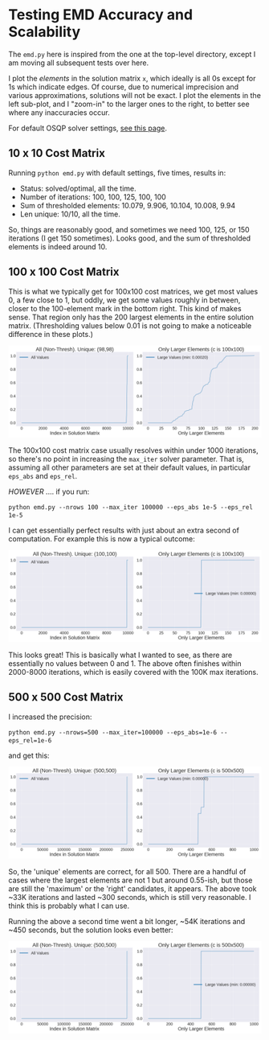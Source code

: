 # Testing EMD Accuracy and Scalability

The `emd.py` here is inspired from the one at the top-level directory, except I am moving all
subsequent tests over here.

I plot the *elements* in the solution matrix `x`, which ideally is all 0s except for 1s which
indicate edges. Of course, due to numerical imprecision and various approximations, solutions will
not be exact. I plot the elements in the left sub-plot, and I "zoom-in" to the larger ones to the
right, to better see where any inaccuracies occur.

For default OSQP solver settings, [see this page][1].


## 10 x 10 Cost Matrix

Running `python emd.py` with default settings, five times, results in:
 
- Status: solved/optimal, all the time.
- Number of iterations: 100, 100, 125, 100, 100
- Sum of thresholded elements: 10.079, 9.906, 10.104, 10.008, 9.94
- Len unique: 10/10, all the time.

So, things are reasonably good, and sometimes we need 100, 125, or 150 iterations (I get 150
sometimes). Looks good, and the sum of thresholded elements is indeed around 10.

## 100 x 100 Cost Matrix

This is what we typically get for 100x100 cost matrices, we get most values 0, a few close to 1, but
oddly, we get some values roughly in between, closer to the 100-element mark in the bottom right.
This kind of makes sense. That region only has the 200 largest elements in the entire solution
matrix. (Thresholding values below 0.01 is not going to make a noticeable difference in these
plots.)

![](figs/c100x100_defaults.png)

The 100x100 cost matrix case usually resolves within under 1000 iterations, so there's no point in
increasing the `max_iter` solver parameter. That is, assuming all other parameters are set at their
default values, in particular `eps_abs` and `eps_rel`.

*HOWEVER* .... if you run:

```
python emd.py --nrows 100 --max_iter 100000 --eps_abs 1e-5 --eps_rel 1e-5
```

I can get essentially perfect results with just about an extra second of computation. For example
this is now a typical outcome:

![](figs/c100x100_great.png)

This looks great! This is basically what I wanted to see, as there are essentially no values between
0 and 1. The above often finishes within 2000-8000 iterations, which is easily covered with the 100K
max iterations.

## 500 x 500 Cost Matrix

I increased the precision:

```
python emd.py --nrows=500 --max_iter=100000 --eps_abs=1e-6 --eps_rel=1e-6
```

and get this:

![](figs/c500x500_great.png)

So, the 'unique' elements are correct, for all 500. There are a handful of cases where the largest
elements are not 1 but around 0.55-ish, but those are still the 'maximum' or the 'right' candidates,
it appears. The above took ~33K iterations and lasted ~300 seconds, which is still very reasonable.
I think this is probably what I can use.

Running the above a second time went a bit longer, ~54K iterations and ~450 seconds, but the
solution looks even better:

![](figs/c500x500_perfect.png)

[1]:https://osqp.org/docs/interfaces/solver_settings.html
